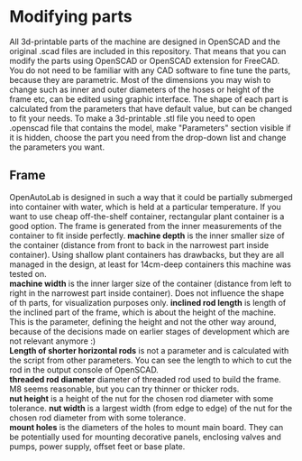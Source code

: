 # Modifying parts
All 3d-printable parts of the machine are designed in OpenSCAD and the original .scad files are included in this repository. That means that you can modify the parts using OpenSCAD or OpenSCAD extension for FreeCAD.  
You do not need to be familiar with any CAD software to fine tune the parts, because they are parametric. Most of the dimensions you may wish to change such as inner and outer diameters of the hoses or height of the frame etc, can be edited using graphic interface. The shape of each part is calculated from the parameters that have default value, but can be changed to fit your needs. To make a 3d-printable .stl file you need to open .openscad file that contains the model, make "Parameters" section visible if it is hidden, choose the part you need from the drop-down list and change the parameters you want.
## Frame
OpenAutoLab is designed in such a way that it could be partially submerged into container with water, which is held at a particular temperature. If you want to use cheap off-the-shelf container, rectangular plant container is a good option. The frame is generated from the inner measurements of the container to fit inside perfectly.
**machine depth** is the inner smaller size of the container (distance from front to back in the narrowest part inside container). Using shallow plant containers has drawbacks, but they are all managed in the design, at least for 14cm-deep containers this machine was tested on.  
**machine width** is the inner larger size of the container (distance from left to right in the narrowest part inside container). Does not influence the shape of th parts, for visualization purposes only.
**inclined rod length** is length of the inclined part of the frame, which is about the height of the machine. This is the parameter, defining the height and not the other way around, because of the decisions made on earlier stages of development which are not relevant anymore :)  
**Length of shorter horizontal rods** is not a parameter and is calculated with the script from other parameters. You can see the length to which to cut the rod in the output console of OpenSCAD.  
**threaded rod diameter** diameter of threaded rod used to build the frame. M8 seems reasonable, but you can try thinner or thicker rods.  
**nut height** is a height of the nut for the chosen rod diameter with some tolerance.
**nut width** is a largest width (from edge to edge) of the nut for the chosen rod diameter from with some tolerance.  
**mount holes** is the diameters of the holes to mount main board. They can be potentially used for mounting decorative panels, enclosing valves and pumps, power supply, offset feet or base plate. 
